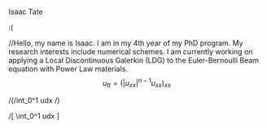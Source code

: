 <script src="https://polyfill.io/v3/polyfill.min.js?features=es6"></script>
<script id="MathJax-script" async src="https://cdn.jsdelivr.net/npm/mathjax@3/es5/tex-mml-chtml.js"></script>

Isaac Tate

:(

//Hello, my name is Isaac. I am in my 4th year of my PhD program. My research interests include numerical schemes. I am currently working on applying a Local Discontinuous Galerkin (LDG) to the Euler-Bernoulli Beam equation with Power Law materials. $$u_{tt} = (|u_{xx}|^{n-1}u_{xx})_{xx}$$

/(/int_0^1 udx /)

/[ \int_0^1 udx \]

